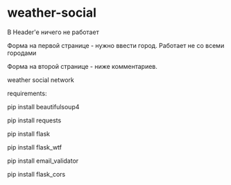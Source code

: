 # weather-social

В Header'e ничего не работает

Форма на первой странице - нужно ввести город. Работает не со всеми городами

Форма на второй странице - ниже комментариев.

weather social network

requirements:

pip install beautifulsoup4

pip install requests

pip install flask

pip install flask_wtf

pip install email_validator

pip install flask_cors
